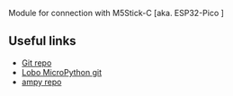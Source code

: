 Module for connection with M5Stick-C \[aka. ESP32-Pico \]

## Useful links
- [Git repo](https://github.com/m5stack/M5StickC)
- [Lobo MicroPython git ](https://github.com/m5stack/M5Stack_MicroPython)
- [ampy repo](https://github.com/m5stack/M5Stack_MicroPython)